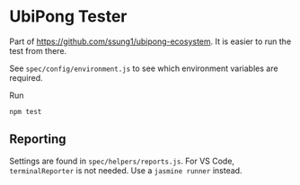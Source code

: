 UbiPong Tester
==============

Part of <https://github.com/ssung1/ubipong-ecosystem>.  It is easier
to run the test from there.

See `spec/config/environment.js` to see which environment variables are 
required.

Run

```
npm test
```

Reporting
---------

Settings are found in `spec/helpers/reports.js`.
For VS Code, `terminalReporter` is not needed.  Use a `jasmine runner` instead.
